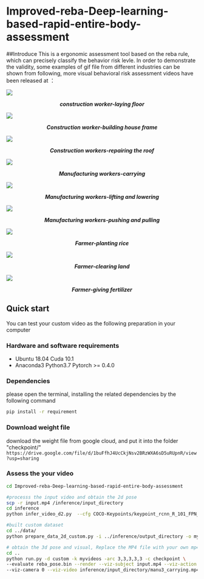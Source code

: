 # Improved-reba-Deep-learning-based-rapid-entire-body-assessment

##Introduce
This is a ergonomic assessment tool based on the reba rule, which can precisely classify the behavior risk levle. In order to demonstrate the validity, some examples of gif file from different industries can be shown from following, more visual behavioral risk assessment videos have been released at ：

![](gif/c-flooring.gif)
*<p align="center">**construction worker-laying floor**</p>*

![](gif/c-framing.gif)
*<p align="center">**Construction worker-building house frame**</p>*

![](gif/c-rooofing.gif)
*<p align="center">**Construction workers-repairing the roof**</p>*

![](gif/m-carrying.gif)
*<p align="center">**Manufacturing workers-carrying**</p>*

![](gif/m-liftinglowering.gif)
*<p align="center">**Manufacturing workers-lifting and lowering**</p>*

![](gif/m-pushpull.gif)
*<p align="center">**Manufacturing workers-pushing and pulling**</p>*

![](gif/a-planting_the_rice.gif)
*<p align="center">**Farmer-planting rice**</p>*

![](gif/a-land_clearing.gif)
*<p align="center">**Farmer-clearing land**</p>*

![](gif/a-giving_fertilizer.gif)
*<p align="center">**Farmer-giving fertilizer**</p>*

## Quick start 
You can test your custom video as the following preparation in your computer

### Hardware and software requirements
- Ubuntu 18.04  Cuda 10.1
- Anaconda3 Python3.7 Pytorch >= 0.4.0

### Dependencies
please open the terminal, installing the related dependencies by the following command
```sh
pip install -r requirement
```

### Download weight file
download the weight file from google cloud, and put it into the folder "checkpoint/"
``https://drive.google.com/file/d/1buFfhJ4UcCkjNsv2BRzWXA6sD5uRUpnR/view?usp=sharing``

### Assess the your video
```sh
cd Improved-reba-Deep-learning-based-rapid-entire-body-assessment

#processs the input video and obtain the 2d pose
scp -r input.mp4 /inference/input_directory  
cd inference    
python infer_video_d2.py  --cfg COCO-Keypoints/keypoint_rcnn_R_101_FPN_3x.yaml  --output-dir output_directory  --image-ext mp4  input_directory

#built custom dataset
cd ../data/
python prepare_data_2d_custom.py -i ../inference/output_directory -o myvideos

# obtain the 3d pose and visual, Replace the MP4 file with your own mp4 filename
cd ..
python run.py -d custom -k myvideos -arc 3,3,3,3,3 -c checkpoint \     
--evaluate reba_pose.bin --render --viz-subject input.mp4 --viz-action custom \
--viz-camera 0 --viz-video inference/input_directory/manu3_carrying.mp4 --viz-output input.mp4 --viz-export outputfile --viz-size 6  
```




